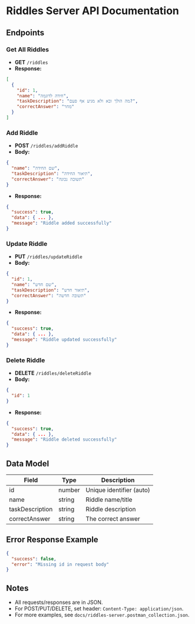 # Riddles Server API Documentation

## Endpoints

### Get All Riddles
- **GET** `/riddles`
- **Response:**
```json
[
  {
    "id": 1,
    "name": "חידה לדוגמה",
    "taskDescription": "מה הולך ובא ולא מגיע אף פעם?",
    "correctAnswer": "מחר"
  }
]
```

### Add Riddle
- **POST** `/riddles/addRiddle`
- **Body:**
```json
{
  "name": "שם החידה",
  "taskDescription": "תיאור החידה",
  "correctAnswer": "תשובה נכונה"
}
```
- **Response:**
```json
{
  "success": true,
  "data": { ... },
  "message": "Riddle added successfully"
}
```

### Update Riddle
- **PUT** `/riddles/updateRiddle`
- **Body:**
```json
{
  "id": 1,
  "name": "שם חדש",
  "taskDescription": "תיאור חדש",
  "correctAnswer": "תשובה חדשה"
}
```
- **Response:**
```json
{
  "success": true,
  "data": { ... },
  "message": "Riddle updated successfully"
}
```

### Delete Riddle
- **DELETE** `/riddles/deleteRiddle`
- **Body:**
```json
{
  "id": 1
}
```
- **Response:**
```json
{
  "success": true,
  "data": { ... },
  "message": "Riddle deleted successfully"
}
```

## Data Model

| Field           | Type    | Description                |
|-----------------|---------|----------------------------|
| id              | number  | Unique identifier (auto)   |
| name            | string  | Riddle name/title          |
| taskDescription | string  | Riddle description         |
| correctAnswer   | string  | The correct answer         |

## Error Response Example
```json
{
  "success": false,
  "error": "Missing id in request body"
}
```

## Notes
- All requests/responses are in JSON.
- For POST/PUT/DELETE, set header: `Content-Type: application/json`.
- For more examples, see `docs/riddles-server.postman_collection.json`.
